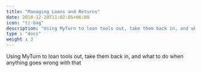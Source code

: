 ```yaml
---
title: "Managing Loans and Returns"
date: 2018-12-28T11:02:05+06:00
icon: "ti-bag"
description: "Using MyTurn to loan tools out, take them back in, and what to do when anything goes wrong with that"
type : "docs"
weight : 3
---
```


Using MyTurn to loan tools out, take them back in, and what to do when anything goes wrong with that
